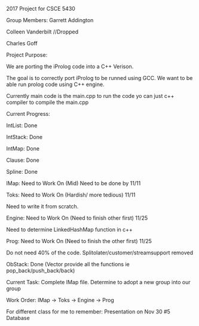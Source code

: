 2017 Project for CSCE 5430

Group Members:
Garrett Addington

Colleen Vanderbilt //Dropped

Charles Goff

Project Purpose:

We are porting the iProlog code into a C++ Verison.

The goal is to correctly port iProlog to be runned using GCC.
We want to be able run prolog code using C++ engine.


Currently main code is the main.cpp to run the code yo can just
c++ compiler to compile the main.cpp

Current Progress:

IntList: Done

IntStack: Done

IntMap: Done

Clause: Done

Spline: Done

IMap: Need to Work On (Mid) Need to be done by 11/11

Toks: Need to Work On (Hardish/ more tedious) 11/11

Need to write it from scratch. 

Engine: Need to Work On (Need to finish other first) 11/25

Need to determine LinkedHashMap function in c++

Prog: Need to Work On (Need to finish the other first) 11/25

Do not need 40% of the code. Splitolater/customer/streamsupport removed

ObStack: Done (Vector provide all the functions ie pop_back/push_back/back)


Current Task:
Complete IMap file. Determine to adopt a new group into our group

Work Order:
IMap -> Toks -> Engine -> Prog


For different class for me to remember: Presentation on Nov 30 #5 Database
